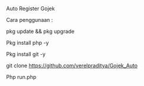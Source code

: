 Auto Register Gojek

Cara penggunaan :

pkg update && pkg upgrade

Pkg install php -y

Pkg install git -y

git clone https://github.com/verelpraditya/Gojek_Auto

Php run.php
